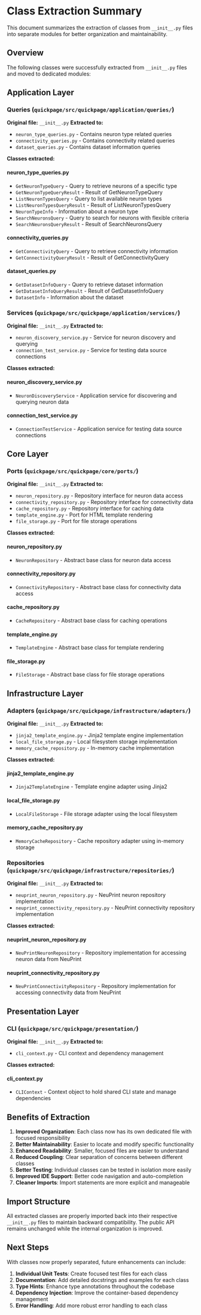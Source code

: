 # Class Extraction Summary

This document summarizes the extraction of classes from `__init__.py` files into separate modules for better organization and maintainability.

## Overview

The following classes were successfully extracted from `__init__.py` files and moved to dedicated modules:

## Application Layer

### Queries (`quickpage/src/quickpage/application/queries/`)

**Original file:** `__init__.py`
**Extracted to:**
- `neuron_type_queries.py` - Contains neuron type related queries
- `connectivity_queries.py` - Contains connectivity related queries  
- `dataset_queries.py` - Contains dataset information queries

**Classes extracted:**

#### neuron_type_queries.py
- `GetNeuronTypeQuery` - Query to retrieve neurons of a specific type
- `GetNeuronTypeQueryResult` - Result of GetNeuronTypeQuery
- `ListNeuronTypesQuery` - Query to list available neuron types
- `ListNeuronTypesQueryResult` - Result of ListNeuronTypesQuery
- `NeuronTypeInfo` - Information about a neuron type
- `SearchNeuronsQuery` - Query to search for neurons with flexible criteria
- `SearchNeuronsQueryResult` - Result of SearchNeuronsQuery

#### connectivity_queries.py
- `GetConnectivityQuery` - Query to retrieve connectivity information
- `GetConnectivityQueryResult` - Result of GetConnectivityQuery

#### dataset_queries.py
- `GetDatasetInfoQuery` - Query to retrieve dataset information
- `GetDatasetInfoQueryResult` - Result of GetDatasetInfoQuery
- `DatasetInfo` - Information about the dataset

### Services (`quickpage/src/quickpage/application/services/`)

**Original file:** `__init__.py`
**Extracted to:**
- `neuron_discovery_service.py` - Service for neuron discovery and querying
- `connection_test_service.py` - Service for testing data source connections

**Classes extracted:**

#### neuron_discovery_service.py
- `NeuronDiscoveryService` - Application service for discovering and querying neuron data

#### connection_test_service.py
- `ConnectionTestService` - Application service for testing data source connections

## Core Layer

### Ports (`quickpage/src/quickpage/core/ports/`)

**Original file:** `__init__.py`
**Extracted to:**
- `neuron_repository.py` - Repository interface for neuron data access
- `connectivity_repository.py` - Repository interface for connectivity data
- `cache_repository.py` - Repository interface for caching data
- `template_engine.py` - Port for HTML template rendering
- `file_storage.py` - Port for file storage operations

**Classes extracted:**

#### neuron_repository.py
- `NeuronRepository` - Abstract base class for neuron data access

#### connectivity_repository.py
- `ConnectivityRepository` - Abstract base class for connectivity data access

#### cache_repository.py
- `CacheRepository` - Abstract base class for caching operations

#### template_engine.py
- `TemplateEngine` - Abstract base class for template rendering

#### file_storage.py
- `FileStorage` - Abstract base class for file storage operations

## Infrastructure Layer

### Adapters (`quickpage/src/quickpage/infrastructure/adapters/`)

**Original file:** `__init__.py`
**Extracted to:**
- `jinja2_template_engine.py` - Jinja2 template engine implementation
- `local_file_storage.py` - Local filesystem storage implementation
- `memory_cache_repository.py` - In-memory cache implementation

**Classes extracted:**

#### jinja2_template_engine.py
- `Jinja2TemplateEngine` - Template engine adapter using Jinja2

#### local_file_storage.py
- `LocalFileStorage` - File storage adapter using the local filesystem

#### memory_cache_repository.py
- `MemoryCacheRepository` - Cache repository adapter using in-memory storage

### Repositories (`quickpage/src/quickpage/infrastructure/repositories/`)

**Original file:** `__init__.py`
**Extracted to:**
- `neuprint_neuron_repository.py` - NeuPrint neuron repository implementation
- `neuprint_connectivity_repository.py` - NeuPrint connectivity repository implementation

**Classes extracted:**

#### neuprint_neuron_repository.py
- `NeuPrintNeuronRepository` - Repository implementation for accessing neuron data from NeuPrint

#### neuprint_connectivity_repository.py
- `NeuPrintConnectivityRepository` - Repository implementation for accessing connectivity data from NeuPrint

## Presentation Layer

### CLI (`quickpage/src/quickpage/presentation/`)

**Original file:** `__init__.py`
**Extracted to:**
- `cli_context.py` - CLI context and dependency management

**Classes extracted:**

#### cli_context.py
- `CLIContext` - Context object to hold shared CLI state and manage dependencies

## Benefits of Extraction

1. **Improved Organization**: Each class now has its own dedicated file with focused responsibility
2. **Better Maintainability**: Easier to locate and modify specific functionality
3. **Enhanced Readability**: Smaller, focused files are easier to understand
4. **Reduced Coupling**: Clear separation of concerns between different classes
5. **Better Testing**: Individual classes can be tested in isolation more easily
6. **Improved IDE Support**: Better code navigation and auto-completion
7. **Cleaner Imports**: Import statements are more explicit and manageable

## Import Structure

All extracted classes are properly imported back into their respective `__init__.py` files to maintain backward compatibility. The public API remains unchanged while the internal organization is improved.

## Next Steps

With classes now properly separated, future enhancements can include:

1. **Individual Unit Tests**: Create focused test files for each class
2. **Documentation**: Add detailed docstrings and examples for each class
3. **Type Hints**: Enhance type annotations throughout the codebase
4. **Dependency Injection**: Improve the container-based dependency management
5. **Error Handling**: Add more robust error handling to each class